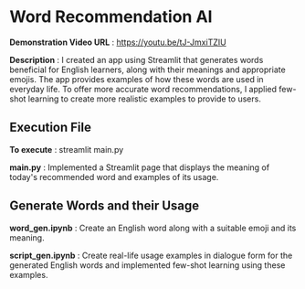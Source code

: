 # Word Recommendation AI
**Demonstration Video URL** :  https://youtu.be/tJ-JmxiTZIU

**Description** : I created an app using Streamlit that generates words beneficial for English learners, along with their meanings and appropriate emojis. The app provides examples of how these words are used in everyday life. To offer more accurate word recommendations, I applied few-shot learning to create more realistic examples to provide to users.

## Execution File
**To execute** : streamlit main.py
		    
**main.py** : Implemented a Streamlit page that displays the meaning of today's recommended word and examples of its usage.

## Generate Words and their Usage
**word_gen.ipynb** : Create an English word along with a suitable emoji and its meaning.

**script_gen.ipynb** : Create real-life usage examples in dialogue form for the generated English words and implemented few-shot learning using these examples.